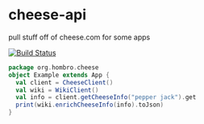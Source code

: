 # cheese-api
pull stuff off of cheese.com for some apps

[![Build Status](https://travis-ci.org/nhomble/currency-layer-api.svg?branch=master)](https://travis-ci.org/nhomble/currency-layer-api)

```scala
package org.hombro.cheese
object Example extends App {
  val client = CheeseClient()
  val wiki = WikiClient()
  val info = client.getCheeseInfo("pepper jack").get
  print(wiki.enrichCheeseInfo(info).toJson)
}
```